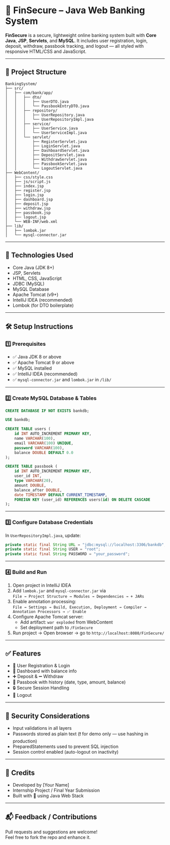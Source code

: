 # 🏦 FinSecure – Java Web Banking System

**FinSecure** is a secure, lightweight online banking system built with **Core Java**, **JSP**, **Servlets**, and **MySQL**. It includes user registration, login, deposit, withdraw, passbook tracking, and logout — all styled with responsive HTML/CSS and JavaScript.

---

## 📁 Project Structure

```
BankingSystem/
├── src/
│   ├── com/bank/app/
│   │   ├── dto/
│   │   │   ├── UserDTO.java
│   │   │   └── PassbookEntryDTO.java
│   │   ├── repository/
│   │   │   ├── UserRepository.java
│   │   │   └── UserRepositoryImpl.java
│   │   ├── service/
│   │   │   ├── UserService.java
│   │   │   └── UserServiceImpl.java
│   │   └── servlet/
│   │       ├── RegisterServlet.java
│   │       ├── LoginServlet.java
│   │       ├── DashboardServlet.java
│   │       ├── DepositServlet.java
│   │       ├── WithdrawServlet.java
│   │       ├── PassbookServlet.java
│   │       └── LogoutServlet.java
├── WebContent/
│   ├── css/style.css
│   ├── js/script.js
│   ├── index.jsp
│   ├── register.jsp
│   ├── login.jsp
│   ├── dashboard.jsp
│   ├── deposit.jsp
│   ├── withdraw.jsp
│   ├── passbook.jsp
│   ├── logout.jsp
│   └── WEB-INF/web.xml
├── lib/
│   ├── lombok.jar
│   └── mysql-connector.jar
```

---

## 🔧 Technologies Used

- Core Java (JDK 8+)
- JSP, Servlets
- HTML, CSS, JavaScript
- JDBC (MySQL)
- MySQL Database
- Apache Tomcat (v9+)
- IntelliJ IDEA (recommended)
- Lombok (for DTO boilerplate)

---

## 🛠 Setup Instructions

### 1️⃣ Prerequisites

- ✅ Java JDK 8 or above
- ✅ Apache Tomcat 9 or above
- ✅ MySQL installed
- ✅ IntelliJ IDEA (recommended)
- ✅ `mysql-connector.jar` and `lombok.jar` in `/lib/`

---

### 2️⃣ Create MySQL Database & Tables

```sql
CREATE DATABASE IF NOT EXISTS bankdb;

USE bankdb;

CREATE TABLE users (
    id INT AUTO_INCREMENT PRIMARY KEY,
    name VARCHAR(100),
    email VARCHAR(100) UNIQUE,
    password VARCHAR(100),
    balance DOUBLE DEFAULT 0.0
);

CREATE TABLE passbook (
    id INT AUTO_INCREMENT PRIMARY KEY,
    user_id INT,
    type VARCHAR(20),
    amount DOUBLE,
    balance_after DOUBLE,
    date TIMESTAMP DEFAULT CURRENT_TIMESTAMP,
    FOREIGN KEY (user_id) REFERENCES users(id) ON DELETE CASCADE
);
```

---

### 3️⃣ Configure Database Credentials

In `UserRepositoryImpl.java`, update:

```java
private static final String URL = "jdbc:mysql://localhost:3306/bankdb";
private static final String USER = "root";
private static final String PASSWORD = "your_password";
```

---

### 4️⃣ Build and Run

1. Open project in IntelliJ IDEA
2. Add `lombok.jar` and `mysql-connector.jar` via  
   `File → Project Structure → Modules → Dependencies → + JARs`
3. Enable annotation processing:  
   `File → Settings → Build, Execution, Deployment → Compiler → Annotation Processors → ✅ Enable`
4. Configure Apache Tomcat server:
   - Add artifact: `war exploded` from WebContent
   - Set deployment path to `/FinSecure`
5. Run project → Open browser → go to `http://localhost:8080/FinSecure/`

---

## ✅ Features

- 📝 User Registration & Login
- 💼 Dashboard with balance info
- ➕ Deposit & ➖ Withdraw
- 📄 Passbook with history (date, type, amount, balance)
- 🔒 Secure Session Handling
- 🚪 Logout

---

## 🔐 Security Considerations

- Input validations in all layers
- Passwords stored as plain text (❗ for demo only — use hashing in production)
- PreparedStatements used to prevent SQL injection
- Session control enabled (auto-logout on inactivity)

---

## 📌 Credits

- Developed by [Your Name]
- Internship Project / Final Year Submission
- Built with 💙 using Java Web Stack

---

## 📬 Feedback / Contributions

Pull requests and suggestions are welcome!  
Feel free to fork the repo and enhance it.
